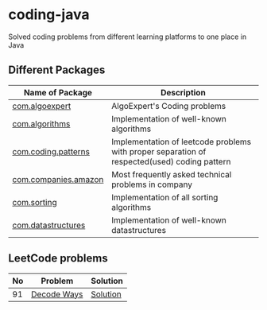 # coding-java
Solved coding problems from different learning platforms to one place in Java

## Different Packages
| Name of Package | Description |
| ----------------| ----------- |
| [com.algoexpert](com.algoexpert) | AlgoExpert's Coding problems |
| [com.algorithms](com.algorithms) | Implementation of well-known algorithms |
| [com.coding.patterns](com.coding.patterns) | Implementation of leetcode problems with proper separation of respected(used) coding pattern |
| [com.companies.amazon](com.companies.amazon) | Most frequently asked technical problems in company |
| [com.sorting](com.sorting) | Implementation of all sorting algorithms |
| [com.datastructures](com.datastructures) | Implementation of well-known datastructures |


## LeetCode problems
| No | Problem | Solution |
| --- | ------ | -------- | 
| 91 | [Decode Ways](https://leetcode.com/problems/decode-ways/) | [Solution](com.coding.patterns.backtracking.Decodeways)



